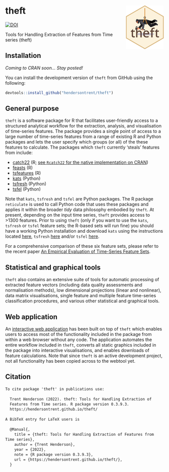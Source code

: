 
# theft <img src="man/figures/logo.png" align="right" width="120" />

[![DOI](https://zenodo.org/badge/351259952.svg)](https://zenodo.org/badge/latestdoi/351259952)

Tools for Handling Extraction of Features from Time series (theft)

## Installation

*Coming to CRAN soon… Stay posted!*

You can install the development version of `theft` from GitHub using the
following:

``` r
devtools::install_github("hendersontrent/theft")
```

## General purpose

`theft` is a software package for R that facilitates user-friendly
access to a structured analytical workflow for the extraction, analysis,
and visualisation of time-series features. The package provides a single
point of access to a large number of time-series features from a range
of existing R and Python packages and lets the user specify which groups
(or all) of the these features to calculate. The packages which `theft`
currently ‘steals’ features from include:

-   [catch22](https://link.springer.com/article/10.1007/s10618-019-00647-x)
    (R; [see `Rcatch22` for the native implementation on
    CRAN](https://github.com/hendersontrent/Rcatch22))
-   [feasts](https://feasts.tidyverts.org) (R)
-   [tsfeatures](https://github.com/robjhyndman/tsfeatures) (R)
-   [kats](https://facebookresearch.github.io/Kats/) (Python)
-   [tsfresh](https://tsfresh.com) (Python)
-   [tsfel](https://tsfel.readthedocs.io/en/latest/) (Python)

Note that `kats`, `tsfresh` and `tsfel` are Python packages. The R
package `reticulate` is used to call Python code that uses these
packages and applies it within the broader *tidy* data philosophy
embodied by `theft`. At present, depending on the input time series,
`theft` provides access to &gt;1300 features. Prior to using `theft`
(only if you want to use the `kats`, `tsfresh` or `tsfel` feature sets;
the R-based sets will run fine) you should have a working Python
installation and download `kats` using the instructions located
[here](https://facebookresearch.github.io/Kats/), `tsfresh`
[here](https://tsfresh.com) and/or `tsfel`
[here](https://github.com/fraunhoferportugal/tsfel).

For a comprehensive comparison of these six feature sets, please refer
to the recent paper [An Empirical Evaluation of Time-Series Feature
Sets](https://ieeexplore.ieee.org/document/9679937).

## Statistical and graphical tools

`theft` also contains an extensive suite of tools for automatic
processing of extracted feature vectors (including data quality
assessments and normalisation methods), low dimensional projections
(linear and nonlinear), data matrix visualisations, single feature and
multiple feature time-series classification procedures, and various
other statistical and graphical tools.

## Web application

An [interactive web
application](https://dynamicsandneuralsystems.shinyapps.io/timeseriesfeaturevis/)
has been built on top of `theft` which enables users to access most of
the functionality included in the package from within a web browser
without any code. The application automates the entire workflow included
in `theft`, converts all static graphics included in the package into
interactive visualisations, and enables downloads of feature
calculations. Note that since `theft` is an active development project,
not all functionality has been copied across to the webtool yet.

## Citation


    To cite package 'theft' in publications use:

      Trent Henderson (2022). theft: Tools for Handling Extraction of
      Features from Time series. R package version 0.3.9.3.
      https://hendersontrent.github.io/theft/

    A BibTeX entry for LaTeX users is

      @Manual{,
        title = {theft: Tools for Handling Extraction of Features from Time series},
        author = {Trent Henderson},
        year = {2022},
        note = {R package version 0.3.9.3},
        url = {https://hendersontrent.github.io/theft/},
      }

